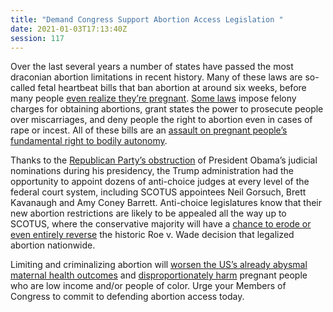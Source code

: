 ```yaml
---
title: "Demand Congress Support Abortion Access Legislation "
date: 2021-01-03T17:13:40Z
session: 117
---
```

Over the last several years a number of states have passed the most draconian abortion limitations in recent history. Many of these laws are so-called fetal heartbeat bills that ban abortion at around six weeks, before many people [even realize they’re pregnant](https://americanpregnancy.org/week-by-week/4-weeks-pregnant/). [Some laws](https://www.theatlantic.com/politics/archive/2019/05/alabama-georgia-abortion-bills/589504/) impose felony charges for obtaining abortions, grant states the power to prosecute people over miscarriages, and deny people the right to abortion even in cases of rape or incest. All of these bills are an [assault on pregnant people’s fundamental right to bodily autonomy](https://www.un.org/en/development/desa/population/publications/pdf/policy/AbortionPoliciesReproductiveHealth.pdf). 

Thanks to the [Republican Party’s obstruction](https://www.rollcall.com/news/trumps-federal-judge-pace-matches-recent-presidents-big-twist) of President Obama’s judicial nominations during his presidency, the Trump administration had the opportunity to appoint dozens of anti-choice judges at every level of the federal court system, including SCOTUS appointees Neil Gorsuch, Brett Kavanaugh and Amy Coney Barrett. Anti-choice legislatures know that their new abortion restrictions are likely to be appealed all the way up to SCOTUS, where the conservative majority will have a [chance to erode or even entirely reverse](https://www.vox.com/2019/5/15/18623073/roe-wade-abortion-georgia-alabama-supreme-court) the historic Roe v. Wade decision that legalized abortion nationwide. 

Limiting and criminalizing abortion will [worsen the US’s already abysmal maternal health outcomes](https://www.americanprogress.org/issues/women/reports/2018/06/13/451891/limiting-abortion-access-contributes-poor-maternal-health-outcomes/) and [disproportionately harm](https://rewire.news/article/2019/02/06/restrictions-on-later-abortions-hurt-people-of-color-the-most/) pregnant people who are low income and/or people of color. Urge your Members of Congress to commit to defending abortion access today. 
